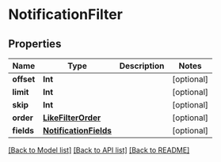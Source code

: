 # NotificationFilter

## Properties
Name | Type | Description | Notes
------------ | ------------- | ------------- | -------------
**offset** | **Int** |  | [optional] 
**limit** | **Int** |  | [optional] 
**skip** | **Int** |  | [optional] 
**order** | [**LikeFilterOrder**](LikeFilterOrder.md) |  | [optional] 
**fields** | [**NotificationFields**](NotificationFields.md) |  | [optional] 

[[Back to Model list]](../README.md#documentation-for-models) [[Back to API list]](../README.md#documentation-for-api-endpoints) [[Back to README]](../README.md)


